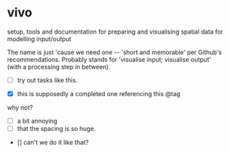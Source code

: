 vivo
====

setup, tools and documentation for preparing and visualising spatial data for modelling input/output

The name is just 'cause we need one -- 'short and memorable' per Github's recommendations. Probably stands for 'visualise input; visualise output' (with a processing step in between).


- [ ] try out tasks like this.

- [x] this is supposedly a completed one referencing this @tag


why not?

- [ ] a bit annoying
- [ ] that the spacing is so huge.

- [] can't we do it like that?
